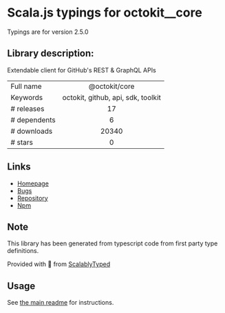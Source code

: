 
# Scala.js typings for octokit__core

Typings are for version 2.5.0

## Library description:
Extendable client for GitHub's REST & GraphQL APIs

|                    |                 |
| ------------------ | :-------------: |
| Full name          | @octokit/core |
| Keywords           | octokit, github, api, sdk, toolkit |
| # releases         | 17 |
| # dependents       | 6 |
| # downloads        | 20340 |
| # stars            | 0 |

## Links
- [Homepage](https://github.com/octokit/core.js#readme)
- [Bugs](https://github.com/octokit/core.js/issues)
- [Repository](https://github.com/octokit/core.js)
- [Npm](https://www.npmjs.com/package/%40octokit%2Fcore)
    


## Note
This library has been generated from typescript code from first party type definitions.

Provided with :purple_heart: from [ScalablyTyped](https://github.com/oyvindberg/ScalablyTyped)

## Usage
See [the main readme](../../readme.md) for instructions.


